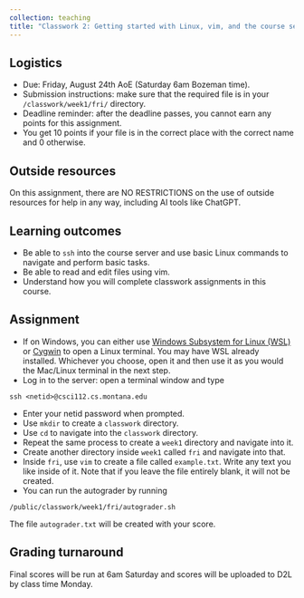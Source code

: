 ```yaml
---
collection: teaching
title: "Classwork 2: Getting started with Linux, vim, and the course server"
---
```


## Logistics
* Due: Friday, August 24th AoE (Saturday 6am Bozeman time).
* Submission instructions: make sure that the required file is in your
	`/classwork/week1/fri/` directory.
* Deadline reminder: after the deadline passes, you cannot earn any points for
	this assignment.
* You get 10 points if your file is in the correct place with the correct name
	and 0 otherwise.

## Outside resources

On this assignment, there are NO RESTRICTIONS on the use of outside resources
for help in any way, including AI tools like ChatGPT.

## Learning outcomes
* Be able to `ssh` into the course server and use basic Linux commands to
	navigate and perform basic tasks.
* Be able to read and edit files using vim.
* Understand how you will complete classwork assignments in this course.

## Assignment

* If on Windows, you can either use [Windows Subsystem for Linux (WSL)]() or
	[Cygwin]() to open a Linux terminal. You may have WSL already installed.
Whichever you choose, open it and then use it as you would the Mac/Linux
	terminal in the next step.
* Log in to the server: open a terminal window and type

```
ssh <netid>@csci112.cs.montana.edu
```

* Enter your netid password when prompted.
* Use `mkdir` to create a `classwork` directory.
* Use `cd` to navigate into the `classwork` directory.
* Repeat the same process to create a `week1` directory and navigate into it.
* Create another directory inside `week1` called `fri` and navigate into that.
* Inside `fri`, use `vim` to create a file
	called `example.txt`. Write any text you like inside of it. Note that if
	you leave the file entirely blank, it will not be created.
* You can run the autograder by running
```
/public/classwork/week1/fri/autograder.sh
```

The file `autograder.txt` will be created with your score.

## Grading turnaround

Final scores will be run at 6am Saturday and scores will be
uploaded to D2L by class time Monday.
